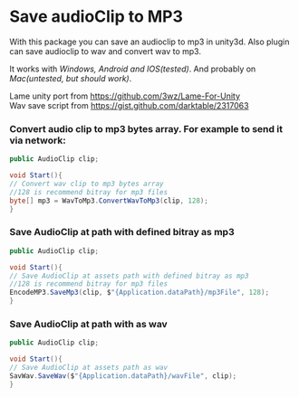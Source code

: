 # Save audioClip to MP3
With this package you can save an audioclip to mp3 in unity3d. Also plugin can save audioclip to wav and convert wav to mp3.

It works with *Windows, Android and IOS(tested)*. And probably on *Mac(untested, but should work)*. 

Lame unity port from https://github.com/3wz/Lame-For-Unity  
Wav save script from https://gist.github.com/darktable/2317063

### Convert audio clip to mp3 bytes array. For example to send it via network:
```C#
public AudioClip clip;

void Start(){
// Convert wav clip to mp3 bytes array
//128 is recommend bitray for mp3 files
byte[] mp3 = WavToMp3.ConvertWavToMp3(clip, 128);
}
```


### Save AudioClip at path with defined bitray as mp3
```C#
public AudioClip clip;

void Start(){
// Save AudioClip at assets path with defined bitray as mp3
//128 is recommend bitray for mp3 files
EncodeMP3.SaveMp3(clip, $"{Application.dataPath}/mp3File", 128);
}
```

### Save AudioClip at path with as wav
```C#
public AudioClip clip;

void Start(){
// Save AudioClip at assets path as wav
SavWav.SaveWav($"{Application.dataPath}/wavFile", clip);	
}
```
	

